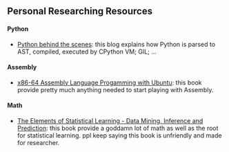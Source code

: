 ## Personal Researching Resources
#### Python
- [Python behind the scenes](https://tenthousandmeters.com/tag/python-behind-the-scenes/): this blog explains how Python is parsed to AST, compiled, executed by CPython VM; GIL; ...

#### Assembly
- [x86-64 Assembly Language Progamming with Ubuntu](http://www.egr.unlv.edu/~ed/assembly64.pdf): this book provide pretty much anything needed to start playing with Assembly.

#### Math
- [The Elements of Statistical Learning - Data Mining, Inference and Prediction](https://hastie.su.domains/Papers/ESLII.pdf): this book provide a goddamn lot of math as well as the root for statistical learning. ppl keep saying this book is unfriendly and made for researcher.